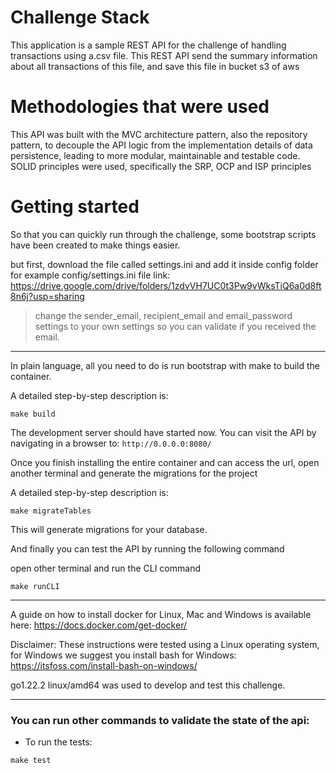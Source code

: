 # Challenge Stack
This application is a sample REST API for the challenge of handling transactions using a.csv file.
This REST API send the summary information about all transactions of this file, and save this file in bucket s3 of aws


# Methodologies that were used

This API was built with the MVC architecture pattern,
also the repository pattern, to decouple the API logic from the implementation details of data persistence, leading to more modular, maintainable and testable code.
SOLID principles were used, specifically the SRP, OCP and ISP principles


# Getting started

So that you can quickly run through the challenge, some bootstrap scripts have been created to make things easier.

but first, download the file called settings.ini and add it inside config folder for example config/settings.ini
file link: https://drive.google.com/drive/folders/1zdvVH7UC0t3Pw9vWksTiQ6a0d8ft8n6j?usp=sharing

> change the sender_email, recipient_email and email_password settings to your own settings so you can validate if you received the email.


---

In plain language, all you need to do is run bootstrap with make to build the container.


A detailed step-by-step description is:
```
make build
```
The development server should have started now. You can visit the API by navigating in a browser to: `http://0.0.0.0:8080/`


Once you finish installing the entire container and can access the url, open another terminal and generate the migrations for the project

A detailed step-by-step description is:
```
make migrateTables
```
This will generate migrations for your database.



And finally you can test the API by running the following command

open other terminal and run the CLI command

```
make runCLI
```

---


A guide on how to install docker for Linux, Mac and Windows is available here: https://docs.docker.com/get-docker/

Disclaimer: These instructions were tested using a Linux operating system, for Windows we suggest you install bash for Windows: https://itsfoss.com/install-bash-on-windows/

go1.22.2 linux/amd64 was used to develop and test this challenge.

---

### You can run other commands to validate the state of the api:

* To run the tests:
```
make test
```